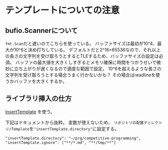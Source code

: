 # テンプレートについての注意

## bufio.Scannerについて

`fmt.Scan`だと遅いのでこちらを使っている。
バッファサイズは最初が10^4、最大が10^6と決め打ちしている。
デフォルトだと2^16=65536なので、それ以上の長さの文字列を受け取ろうとするとTLEするため、バッファサイズの設定は必須。
バッファの最大値を大きくしすぎるとメモリ確保に時間をつかうせいで微妙に立ち上がりが遅くなるので適度な範囲で設定。
10^6を超えるような長さの文字列を受け取ろうとする場合うまく行かないかも？
その場合はreadlineを使うかバッファを大きくするか。

## ライブラリ挿入の仕方

[InsertTemplate](https://marketplace.visualstudio.com/items?itemName=yskoht.vscode-insert-template) を使う。

下記はドキュメントから抜粋。
変数が使えないため、
`リポジトリの配置ディレクトリ/Template`を`"insertTemplate.directory"`に設定する。

```:json
"insertTemplate.directory": "~/prg/competitive-programming",
"insertTemplate.ignore": ["**/*.md", "**/tmp/**"]
```

